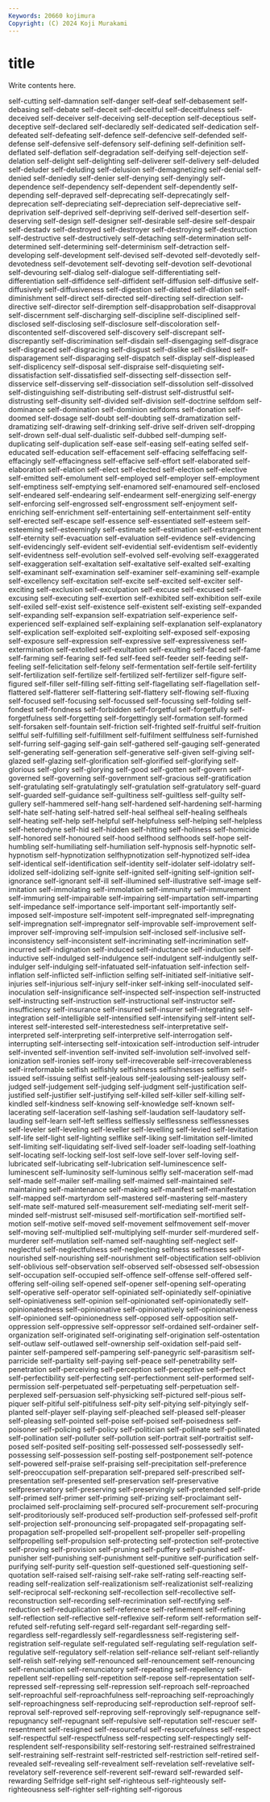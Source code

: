 ```yaml
---
Keywords: 20660 kojimura
Copyright: (C) 2024 Koji Murakami
---
```


# title

Write contents here.



self-cutting self-damnation self-danger self-deaf self-debasement self-debasing self-debate
self-deceit self-deceitful self-deceitfulness self-deceived self-deceiver self-deceiving self-deception self-deceptious self-deceptive self-declared
self-declaredly self-dedicated self-dedication self-defeated self-defeating self-defence self-defencive self-defended self-defense self-defensive
self-defensory self-defining self-definition self-deflated self-deflation self-degradation self-deifying self-dejection self-delation self-delight
self-delighting self-deliverer self-delivery self-deluded self-deluder self-deluding self-delusion self-demagnetizing self-denial self-denied
self-deniedly self-denier self-denying self-denyingly self-dependence self-dependency self-dependent self-dependently self-depending self-depraved
self-deprecating self-deprecatingly self-deprecation self-depreciating self-depreciation self-depreciative self-deprivation self-deprived self-depriving self-derived
self-desertion self-deserving self-design self-designer self-desirable self-desire self-despair self-destadv self-destroyed self-destroyer
self-destroying self-destruction self-destructive self-destructively self-detaching self-determination self-determined self-determining self-determinism self-detraction
self-developing self-development self-devised self-devoted self-devotedly self-devotedness self-devotement self-devoting self-devotion self-devotional
self-devouring self-dialog self-dialogue self-differentiating self-differentiation self-diffidence self-diffident self-diffusion self-diffusive self-diffusively
self-diffusiveness self-digestion self-dilated self-dilation self-diminishment self-direct self-directed self-directing self-direction self-directive
self-director self-diremption self-disapprobation self-disapproval self-discernment self-discharging self-discipline self-disciplined self-disclosed self-disclosing
self-disclosure self-discoloration self-discontented self-discovered self-discovery self-discrepant self-discrepantly self-discrimination self-disdain self-disengaging
self-disgrace self-disgraced self-disgracing self-disgust self-dislike self-disliked self-disparagement self-disparaging self-dispatch self-display
self-displeased self-displicency self-disposal self-dispraise self-disquieting self-dissatisfaction self-dissatisfied self-dissecting self-dissection self-disservice
self-disserving self-dissociation self-dissolution self-dissolved self-distinguishing self-distributing self-distrust self-distrustful self-distrusting self-disunity
self-divided self-division self-doctrine selfdom self-dominance self-domination self-dominion selfdoms self-donation self-doomed
self-dosage self-doubt self-doubting self-dramatization self-dramatizing self-drawing self-drinking self-drive self-driven self-dropping
self-drown self-dual self-dualistic self-dubbed self-dumping self-duplicating self-duplication self-ease self-easing self-eating
selfed self-educated self-education self-effacement self-effacing selfeffacing self-effacingly self-effacingness self-effacive self-effort
self-elaborated self-elaboration self-elation self-elect self-elected self-election self-elective self-emitted self-emolument self-employed
self-employer self-employment self-emptiness self-emptying self-enamored self-enamoured self-enclosed self-endeared self-endearing self-endearment
self-energizing self-energy self-enforcing self-engrossed self-engrossment self-enjoyment self-enriching self-enrichment self-entertaining self-entertainment
self-entity self-erected self-escape self-essence self-essentiated self-esteem self-esteeming self-esteemingly self-estimate self-estimation
self-estrangement self-eternity self-evacuation self-evaluation self-evidence self-evidencing self-evidencingly self-evident self-evidential self-evidentism
self-evidently self-evidentness self-evolution self-evolved self-evolving self-exaggerated self-exaggeration self-exaltation self-exaltative self-exalted
self-exalting self-examinant self-examination self-examiner self-examining self-example self-excellency self-excitation self-excite self-excited
self-exciter self-exciting self-exclusion self-exculpation self-excuse self-excused self-excusing self-executing self-exertion self-exhibited
self-exhibition self-exile self-exiled self-exist self-existence self-existent self-existing self-expanded self-expanding self-expansion
self-expatriation self-experience self-experienced self-explained self-explaining self-explanation self-explanatory self-explication self-exploited self-exploiting
self-exposed self-exposing self-exposure self-expression self-expressive self-expressiveness self-extermination self-extolled self-exultation self-exulting
self-faced self-fame self-farming self-fearing self-fed self-feed self-feeder self-feeding self-feeling self-felicitation
self-felony self-fermentation self-fertile self-fertility self-fertilization self-fertilize self-fertilized self-fertilizer self-figure self-figured
self-filler self-filling self-fitting self-flagellating self-flagellation self-flattered self-flatterer self-flattering self-flattery self-flowing
self-fluxing self-focused self-focusing self-focussed self-focussing self-folding self-fondest self-fondness self-forbidden self-forgetful
self-forgetfully self-forgetfulness self-forgetting self-forgettingly self-formation self-formed self-forsaken self-fountain self-friction self-frighted
self-fruitful self-fruition selfful self-fulfilling self-fulfillment self-fulfilment selffulness self-furnished self-furring self-gaging
self-gain self-gathered self-gauging self-generated self-generating self-generation self-generative self-given self-giving self-glazed
self-glazing self-glorification self-glorified self-glorifying self-glorious self-glory self-glorying self-good self-gotten self-govern
self-governed self-governing self-government self-gracious self-gratification self-gratulating self-gratulatingly self-gratulation self-gratulatory self-guard
self-guarded self-guidance self-guiltiness self-guiltless self-guilty self-gullery self-hammered self-hang self-hardened self-hardening
self-harming self-hate self-hating self-hatred self-heal selfheal self-healing selfheals self-heating self-help
self-helpful self-helpfulness self-helping self-helpless self-heterodyne self-hid self-hidden self-hitting self-holiness self-homicide
self-honored self-honoured self-hood selfhood selfhoods self-hope self-humbling self-humiliating self-humiliation self-hypnosis
self-hypnotic self-hypnotism self-hypnotization selfhypnotization self-hypnotized self-idea self-identical self-identification self-identity self-idolater
self-idolatry self-idolized self-idolizing self-ignite self-ignited self-igniting self-ignition self-ignorance self-ignorant self-ill
self-illumined self-illustrative self-image self-imitation self-immolating self-immolation self-immunity self-immurement self-immuring self-impairable
self-impairing self-impartation self-imparting self-impedance self-importance self-important self-importantly self-imposed self-imposture self-impotent
self-impregnated self-impregnating self-impregnation self-impregnator self-improvable self-improvement self-improver self-improving self-impulsion self-inclosed
self-inclusive self-inconsistency self-inconsistent self-incriminating self-incrimination self-incurred self-indignation self-induced self-inductance self-induction
self-inductive self-indulged self-indulgence self-indulgent self-indulgently self-indulger self-indulging self-infatuated self-infatuation self-infection
self-inflation self-inflicted self-infliction selfing self-initiated self-initiative self-injuries self-injurious self-injury self-inker
self-inking self-inoculated self-inoculation self-insignificance self-inspected self-inspection self-instructed self-instructing self-instruction self-instructional
self-instructor self-insufficiency self-insurance self-insured self-insurer self-integrating self-integration self-intelligible self-intensified self-intensifying
self-intent self-interest self-interested self-interestedness self-interpretative self-interpreted self-interpreting self-interpretive self-interrogation self-interrupting
self-intersecting self-intoxication self-introduction self-intruder self-invented self-invention self-invited self-involution self-involved self-ionization
self-ironies self-irony self-irrecoverable self-irrecoverableness self-irreformable selfish selfishly selfishness selfishnesses selfism
self-issued self-issuing selfist self-jealous self-jealousing self-jealousy self-judged self-judgement self-judging self-judgment
self-justification self-justified self-justifier self-justifying self-killed self-killer self-killing self-kindled self-kindness self-knowing
self-knowledge self-known self-lacerating self-laceration self-lashing self-laudation self-laudatory self-lauding self-learn self-left
selfless selflessly selflessness selflessnesses self-leveler self-leveling self-leveller self-levelling self-levied self-levitation
self-life self-light self-lighting selflike self-liking self-limitation self-limited self-limiting self-liquidating self-lived
self-loader self-loading self-loathing self-locating self-locking self-lost self-love self-lover self-loving self-lubricated
self-lubricating self-lubrication self-luminescence self-luminescent self-luminosity self-luminous selfly self-maceration self-mad self-made
self-mailer self-mailing self-maimed self-maintained self-maintaining self-maintenance self-making self-manifest self-manifestation self-mapped
self-martyrdom self-mastered self-mastering self-mastery self-mate self-matured self-measurement self-mediating self-merit self-minded
self-mistrust self-misused self-mortification self-mortified self-motion self-motive self-moved self-movement selfmovement self-mover
self-moving self-multiplied self-multiplying self-murder self-murdered self-murderer self-mutilation self-named self-naughting self-neglect
self-neglectful self-neglectfulness self-neglecting selfness selfnesses self-nourished self-nourishing self-nourishment self-objectification self-oblivion
self-oblivious self-observation self-observed self-obsessed self-obsession self-occupation self-occupied self-offence self-offense self-offered
self-offering self-oiling self-opened self-opener self-opening self-operating self-operative self-operator self-opiniated self-opiniatedly
self-opiniative self-opiniativeness self-opinion self-opinionated self-opinionatedly self-opinionatedness self-opinionative self-opinionatively self-opinionativeness self-opinioned
self-opinionedness self-opposed self-opposition self-oppression self-oppressive self-oppressor self-ordained self-ordainer self-organization self-originated
self-originating self-origination self-ostentation self-outlaw self-outlawed self-ownership self-oxidation self-paid self-painter self-pampered
self-pampering self-panegyric self-parasitism self-parricide self-partiality self-paying self-peace self-penetrability self-penetration self-perceiving
self-perception self-perceptive self-perfect self-perfectibility self-perfecting self-perfectionment self-performed self-permission self-perpetuated self-perpetuating
self-perpetuation self-perplexed self-persuasion self-physicking self-pictured self-pious self-piquer self-pitiful self-pitifulness self-pity
self-pitying self-pityingly self-planted self-player self-playing self-pleached self-pleased self-pleaser self-pleasing self-pointed
self-poise self-poised self-poisedness self-poisoner self-policing self-policy self-politician self-pollinate self-pollinated self-pollination
self-polluter self-pollution self-portrait self-portraitist self-posed self-posited self-positing self-possessed self-possessedly self-possessing
self-possession self-posting self-postponement self-potence self-powered self-praise self-praising self-precipitation self-preference self-preoccupation
self-preparation self-prepared self-prescribed self-presentation self-presented self-preservation self-preservative selfpreservatory self-preserving self-preservingly
self-pretended self-pride self-primed self-primer self-priming self-prizing self-proclaimant self-proclaimed self-proclaiming self-procured
self-procurement self-procuring self-proditoriously self-produced self-production self-professed self-profit self-projection self-pronouncing self-propagated
self-propagating self-propagation self-propelled self-propellent self-propeller self-propelling selfpropelling self-propulsion self-protecting self-protection
self-protective self-proving self-provision self-pruning self-puffery self-punished self-punisher self-punishing self-punishment self-punitive
self-purification self-purifying self-purity self-question self-questioned self-questioning self-quotation self-raised self-raising self-rake
self-rating self-reacting self-reading self-realization self-realizationism self-realizationist self-realizing self-reciprocal self-reckoning self-recollection
self-recollective self-reconstruction self-recording self-recrimination self-rectifying self-reduction self-reduplication self-reference self-refinement self-refining
self-reflection self-reflective self-reflexive self-reform self-reformation self-refuted self-refuting self-regard self-regardant self-regarding
self-regardless self-regardlessly self-regardlessness self-registering self-registration self-regulate self-regulated self-regulating self-regulation self-regulative
self-regulatory self-relation self-reliance self-reliant self-reliantly self-relish self-relying self-renounced self-renouncement self-renouncing
self-renunciation self-renunciatory self-repeating self-repellency self-repellent self-repelling self-repetition self-repose self-representation self-repressed
self-repressing self-repression self-reproach self-reproached self-reproachful self-reproachfulness self-reproaching self-reproachingly self-reproachingness self-reproducing
self-reproduction self-reproof self-reproval self-reproved self-reproving self-reprovingly self-repugnance self-repugnancy self-repugnant self-repulsive
self-reputation self-rescuer self-resentment self-resigned self-resourceful self-resourcefulness self-respect self-respectful self-respectfulness self-respecting
self-respectingly self-resplendent self-responsibility self-restoring self-restrained selfrestrained self-restraining self-restraint self-restricted self-restriction
self-retired self-revealed self-revealing self-revealment self-revelation self-revelative self-revelatory self-reverence self-reverent self-reward
self-rewarded self-rewarding Selfridge self-right self-righteous self-righteously self-righteousness self-righter self-righting self-rigorous
